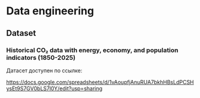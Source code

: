 # Data engineering
## Dataset
### Historical CO₂ data with energy, economy, and population indicators (1850-2025)

Датасет доступен по ссылке: 

https://docs.google.com/spreadsheets/d/1vAoupfjAnuRUA7bkhHBsLdPCSHysEt9S7GV0bLS7l0Y/edit?usp=sharing
